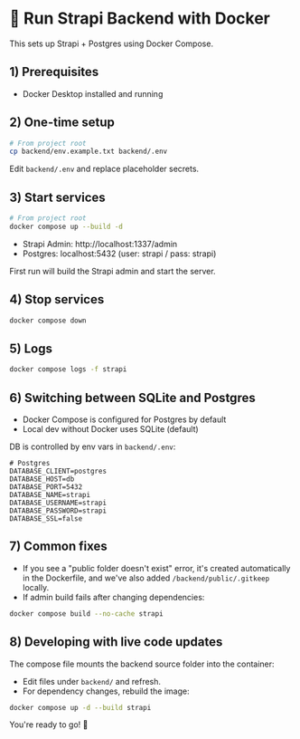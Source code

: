 # 🐳 Run Strapi Backend with Docker

This sets up Strapi + Postgres using Docker Compose.

## 1) Prerequisites
- Docker Desktop installed and running

## 2) One-time setup
```bash
# From project root
cp backend/env.example.txt backend/.env
```
Edit `backend/.env` and replace placeholder secrets.

## 3) Start services
```bash
# From project root
docker compose up --build -d
```
- Strapi Admin: http://localhost:1337/admin
- Postgres: localhost:5432 (user: strapi / pass: strapi)

First run will build the Strapi admin and start the server.

## 4) Stop services
```bash
docker compose down
```

## 5) Logs
```bash
docker compose logs -f strapi
```

## 6) Switching between SQLite and Postgres
- Docker Compose is configured for Postgres by default
- Local dev without Docker uses SQLite (default)

DB is controlled by env vars in `backend/.env`:
```env
# Postgres
DATABASE_CLIENT=postgres
DATABASE_HOST=db
DATABASE_PORT=5432
DATABASE_NAME=strapi
DATABASE_USERNAME=strapi
DATABASE_PASSWORD=strapi
DATABASE_SSL=false
```

## 7) Common fixes
- If you see a "public folder doesn't exist" error, it's created automatically in the Dockerfile, and we've also added `/backend/public/.gitkeep` locally.
- If admin build fails after changing dependencies:
```bash
docker compose build --no-cache strapi
```

## 8) Developing with live code updates
The compose file mounts the backend source folder into the container:
- Edit files under `backend/` and refresh.
- For dependency changes, rebuild the image:
```bash
docker compose up -d --build strapi
```

You're ready to go! 🎉
